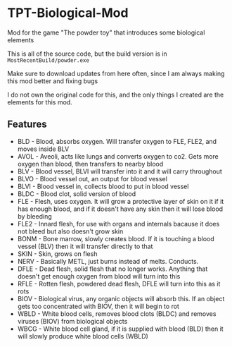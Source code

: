 # TPT-Biological-Mod
Mod for the game "The powder toy" that introduces some biological elements

This is all of the source code, but the build version is in <code>MostRecentBuild/powder.exe</code>

Make sure to download updates from here often, since I am always making this mod better and fixing bugs

I do not own the original code for this, and the only things I created are the elements for this mod.

## Features
* BLD - Blood, absorbs oxygen. Will transfer oxygen to FLE, FLE2, and moves inside BLV
* AVOL - Aveoli, acts like lungs and converts oxygen to co2. Gets more oxygen than blood, then transfers to nearby blood
* BLV - Blood vessel, BLVI will transfer into it and it will carry throughout
* BLVO - Blood vessel out, an output for blood vessel
* BLVI - Blood vessel in, collects blood to put in blood vessel
* BLDC - Blood clot, solid version of blood
* FLE - Flesh, uses oxygen. It will grow a protective layer of skin on it if it has enough blood, and if it doesn't have any skin then it will lose blood by bleeding
* FLE2 - Innard flesh, for use with organs and internals bacause it does not bleed but also doesn't grow skin
* BONM - Bone marrow, slowly creates blood. If it is touching a blood vessel (BLV) then it will transfer directly to that
* SKIN - Skin, grows on flesh
* NERV - Basically METL, just burns instead of melts. Conducts.
* DFLE - Dead flesh, solid flesh that no longer works. Anything that doesn't get enough oxygen from blood will turn into this
* RFLE - Rotten flesh, powdered dead flesh, DFLE will turn into this as it rots
* BIOV - Biological virus, any organic objects will absorb this. If an object gets too concentrated with BIOV, then it will begin to rot
* WBLD - White blood cells, removes blood clots (BLDC) and removes viruses (BIOV) from biological objects
* WBCG - White blood cell gland, if it is supplied with blood (BLD) then it will slowly produce white blood cells (WBLD)
